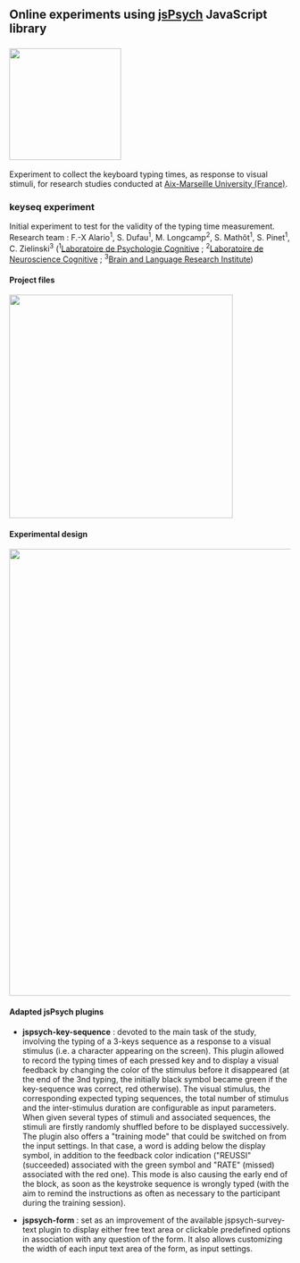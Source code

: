 ## Online experiments using [jsPsych](http://www.jspsych.org/) JavaScript library 

### <img src="https://github.com/chris-zielinski/Online_experiments_jsPsych/blob/master/HowFast/keyseq/img/layout/hf_logo.png" width="200"> 


Experiment to collect the keyboard typing times, as response to visual stimuli, for research studies conducted at [Aix-Marseille University (France)](http://www.univ-amu.fr/en). 

### keyseq experiment
Initial experiment to test for the validity of the typing time measurement.
Research team :
F.-X Alario<sup>1</sup>, S. Dufau<sup>1</sup>, M. Longcamp<sup>2</sup>, S. Mathôt<sup>1</sup>, S. Pinet<sup>1</sup>, C. Zielinski<sup>3</sup> (<sup>1</sup>[Laboratoire de Psychologie Cognitive](http://lpc.univ-amu.fr/) ; <sup>2</sup>[Laboratoire de Neuroscience Cognitive](http://lnc.univ-amu.fr/) ; <sup>3</sup>[Brain and Language Research Institute](http://www.blri.fr/))



#### Project files

<img src="https://github.com/chris-zielinski/Online_experiments_jsPsych/blob/master/keyseq_files.png" width="400"> 

#### Experimental design

<img src="https://github.com/chris-zielinski/Online_experiments_jsPsych/blob/master/keyseq_design.png" width="800"> 


#### Adapted jsPsych plugins

* **jspsych-key-sequence** : devoted to the main task of the study, involving the typing of a 3-keys sequence as a response to a visual stimulus (i.e. a character appearing on the screen). This plugin allowed to record the typing times of each pressed key and to display a visual feedback by changing the color of the stimulus before it disappeared (at the end of the 3nd typing, the initially black symbol became green if the key-sequence was correct, red otherwise). The visual stimulus, the corresponding expected typing sequences, the total number of stimulus and the inter-stimulus duration are configurable as input parameters. When given several types of stimuli and associated sequences, the stimuli are firstly randomly shuffled before to be displayed successively. The plugin also offers a "training mode" that could be switched on from the input settings. In that case, a word is adding below the display symbol, in addition to the feedback color indication ("REUSSI" (succeeded) associated with the green symbol and "RATE" (missed) associated with the red one). This mode is also causing the early end of the block, as soon as the keystroke sequence is wrongly typed (with the aim to remind the instructions as often as necessary to the participant during the training session).

* **jspsych-form** : set as an improvement of the available jspsych-survey-text plugin to display either free text area or clickable predefined options in association with any question of the form. It also allows customizing the width of each input text area of the form, as input settings.

